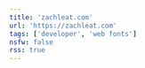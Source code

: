```yaml
---
title: 'zachleat.com'
url: 'https://zachleat.com'
tags: ['developer', 'web fonts']
nsfw: false
rss: true
---
```

